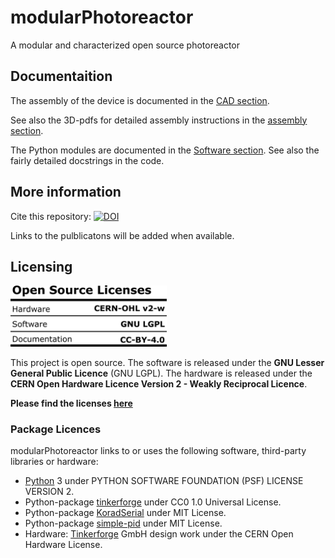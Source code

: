 # modularPhotoreactor

A modular and characterized open source photoreactor

## Documentaition

The assembly of the device is documented in the [CAD section](./01_CAD/).

See also the 3D-pdfs for detailed assembly instructions in the [assembly section](./03_ASSEMBLY_INSTRUCTIONS/).

The Python modules are documented in the [Software section](./00_SOFTWARE/). See also the fairly detailed docstrings in the code.


## More information

Cite this repository: [![DOI](https://zenodo.org/badge/DOI/10.5281/zenodo.5615742.svg)](https://doi.org/10.5281/zenodo.5615742)

Links to the pulblicatons will be added when available.

## Licensing

<p >
<img src="./04_IMAGES/Licenses.png" width=250>
</p>

This project is open source. The software is released under the **GNU Lesser General Public Licence** (GNU LGPL). The hardware is released under the **CERN Open Hardware Licence Version 2 - Weakly Reciprocal Licence**.



**Please find the licenses [here](License.md)**

### Package Licences

modularPhotoreactor links to or uses the following software, third-party libraries or hardware:

- [Python](https://python.org) 3 under PYTHON SOFTWARE FOUNDATION (PSF) LICENSE VERSION 2.
- Python-package [tinkerforge](https://www.tinkerforge.com/en/doc/Software/API_Bindings_Python.html) under CC0 1.0 Universal License.
- Python-package [KoradSerial](https://gist.github.com/k-nowicki/5379272) under MIT License.
- Python-package [simple-pid](https://github.com/m-lundberg/simple-pid) under MIT License.
- Hardware: [Tinkerforge](https://www.tinkerforge.com) GmbH design work under the CERN Open Hardware License.
